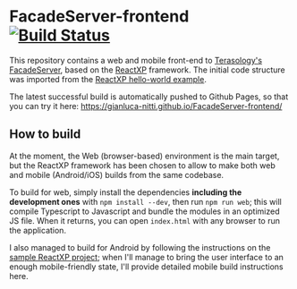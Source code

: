 # FacadeServer-frontend [![Build Status](https://travis-ci.org/gianluca-nitti/FacadeServer-frontend.svg?branch=master)](https://travis-ci.org/gianluca-nitti/FacadeServer-frontend)
This repository contains a web and mobile front-end to [Terasology's FacadeServer](https://github.com/MovingBlocks/FacadeServer), based on the [ReactXP](https://github.com/Microsoft/reactxp) framework. The initial code structure was imported from the [ReactXP hello-world example](https://github.com/Microsoft/reactxp/tree/master/samples/hello-world).

The latest successful build is automatically pushed to Github Pages, so that you can try it here: https://gianluca-nitti.github.io/FacadeServer-frontend/

## How to build
At the moment, the Web (browser-based) environment is the main target, but the ReactXP framework has been chosen to allow to make both web and mobile (Android/iOS) builds from the same codebase.

To build for web, simply install the dependencies **including the development ones** with `npm install --dev`, then run `npm run web`; this will compile Typescript to Javascript and bundle the modules in an optimized JS file. When it returns, you can open `index.html` with any browser to run the application.

I also managed to build for Android by following the instructions on the [sample ReactXP project](https://github.com/Microsoft/reactxp/tree/master/samples/hello-world#building-for-react-native); when I'll manage to bring the user interface to an enough mobile-friendly state, I'll provide detailed mobile build instructions here.
